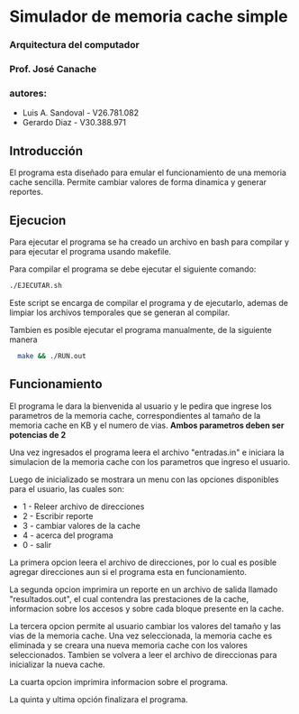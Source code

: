 
# Simulador de memoria cache simple

### Arquitectura del computador
### Prof. José Canache
### autores:

- Luis A. Sandoval - V26.781.082
- Gerardo Diaz - V30.388.971


## Introducción

El programa esta diseñado para emular el funcionamiento de una memoria cache sencilla. Permite cambiar valores de forma dinamica y generar reportes.



## Ejecucion

Para ejecutar el programa se ha creado un archivo en bash para compilar y para ejecutar el programa usando makefile.

Para compilar el programa se debe ejecutar el siguiente comando:

```bash
./EJECUTAR.sh
```

Este script se encarga de compilar el programa y de ejecutarlo, ademas de limpiar los archivos temporales que se generan al compilar.

Tambien es posible ejecutar el programa manualmente, de la siguiente manera

```bash
  make && ./RUN.out
```

## Funcionamiento

El programa le dara la bienvenida al usuario y le pedira que ingrese los parametros de la memoria cache, correspondientes al tamaño de la memoria cache en KB y el numero de vias. **Ambos parametros deben ser potencias de 2**

Una vez ingresados el programa leera el archivo "entradas.in" e iniciara la simulacion de la memoria cache con los parametros que ingreso el usuario.

Luego de inicializado se mostrara un menu con las opciones disponibles para el usuario, las cuales son:

 * 1 - Releer archivo de direcciones
 * 2 - Escribir reporte
 * 3 - cambiar valores de la cache
 * 4 - acerca del programa
 * 0 - salir

 La primera opcion leera el archivo de direcciones, por lo cual es posible agregar direcciones aun si el programa esta en funcionamiento.

 La segunda opcion imprimira un reporte en un archivo de salida llamado "resultados.out", el cual contendra las prestaciones de la cache, informacion sobre los accesos y sobre cada bloque presente en la cache.

 La tercera opcion permite al usuario cambiar los valores del tamaño y las vias de la memoria cache. Una vez seleccionada, la memoria cache es eliminada y se creara una nueva memoria cache con los valores seleccionados. Tambien se volvera a leer el archivo de direccionas para inicializar la nueva cache.

 La cuarta opcion imprimira informacion sobre el programa.

 La quinta y ultima opción finalizara el programa.
